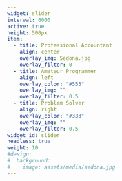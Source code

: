 ```yaml
---
widget: slider
interval: 6000
active: true
height: 500px
item:
  - title: Professional Accountant
    align: center
    overlay_img: Sedona.jpg
    overlay_filter: 0
  - title: Amateur Programmer
    align: left
    overlay_color: "#555"
    overlay_img: ""
    overlay_filter: 0.5
  - title: Problem Solver
    align: right
    overlay_color: "#333"
    overlay_img: ""
    overlay_filter: 0.5
widget_id: slider
headless: true
weight: 10
#design:
#  background:
#    image: assets/media/sedona.jpg
---
```

